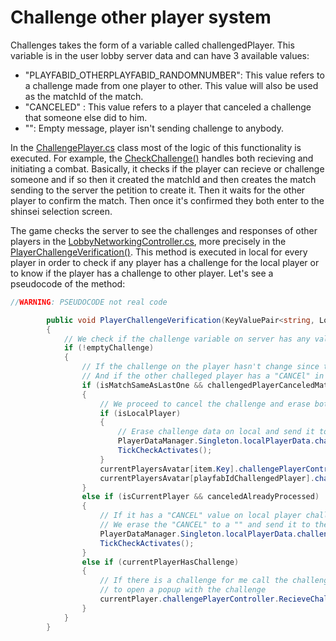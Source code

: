 # Challenge other player system

Challenges takes the form of a variable called challengedPlayer. This variable is in the user lobby server data and can have 3 available values:

* "PLAYFABID_OTHERPLAYFABID_RANDOMNUMBER": This value refers to a challenge made from one player to other. This value will also be used as the matchId of the match.
* "CANCELED" : This value refers to a player that canceled a challenge that someone else did to him.
* "": Empty message, player isn't sending challenge to anybody.

In the [ChallengePlayer.cs]() class most of the logic of this functionality is executed. For example, the [CheckChallenge()]() handles both recieving and initiating a combat. Basically, it checks if the player can recieve or challenge someone and if so then it created the matchId and then creates the match sending to the server the petition to create it. Then it waits for the other player to confirm the match. Then once it's confirmed they both enter to the shinsei selection screen. 

The game checks the server to see the challenges and responses of other players in the [LobbyNetworkingController.cs](/SacredTailsDocumentation/api/Timba.Games.SacredTails.LobbyNetworking.LobbyNetworkingController.html), more precisely in the [PlayerChallengeVerification()](). This method is executed in local for every player in order to check if any player has a challenge for the local player or to know if the player has a challenge to other player. Let's see a pseudocode of the method:

```cs
//WARNING: PSEUDOCODE not real code

        public void PlayerChallengeVerification(KeyValuePair<string, LobbyPlayerBasePayload> item)
        {
            // We check if the challenge variable on server has any value.
            if (!emptyChallenge)
            {
                // If the challenge on the player hasn't change since the last time we check the server data
                // And if the other challeged player has a "CANCEl" in his challenge variable.
                if (isMatchSameAsLastOne && challengedPlayerCanceledMatch)
                {
                    // We proceed to cancel the challenge and erase both players challenge variable in this player local data.
                    if (isLocalPlayer)
                    {
                        // Erase challenge data on local and send it to the server
                        PlayerDataManager.Singleton.localPlayerData.challengedPlayer = "";
                        TickCheckActivates();
                    }
                    currentPlayersAvatar[item.Key].challengePlayerController.MatchCanceledByChallenged(isLocalPlayer);
                    currentPlayersAvatar[playfabIdChallengedPlayer].challengePlayerController.MatchCanceledByChallenged(isLocalPlayer);
                }
                else if (isCurrentPlayer && canceledAlreadyProcessed)
                {
                    // If it has a "CANCEL" value on local player challenge variable and the canceled was already processed.
                    // We erase the "CANCEL" to a "" and send it to the server.
                    PlayerDataManager.Singleton.localPlayerData.challengedPlayer = "";
                    TickCheckActivates();
                }
                else if (currentPlayerHasChallenge)
                {
                    // If there is a challenge for me call the challenge player controller 
                    // to open a popup with the challenge
                    currentPlayer.challengePlayerController.RecieveChallenge(currentPlayersAvatar[item.Key], randomMatchNumber);
                }
            }
        }
```
